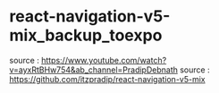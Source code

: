 # react-navigation-v5-mix_backup_toexpo




source : https://www.youtube.com/watch?v=ayxRtBHw754&ab_channel=PradipDebnath
source : https://github.com/itzpradip/react-navigation-v5-mix
